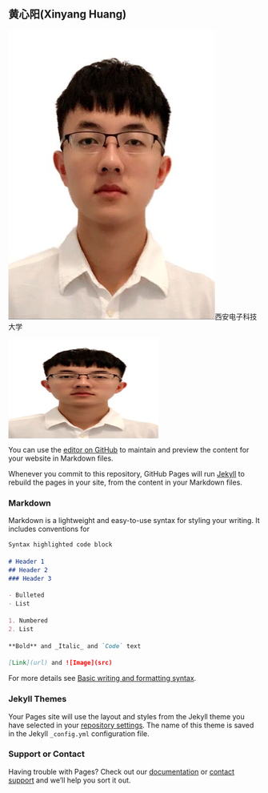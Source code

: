 ## 黄心阳(Xinyang Huang)

![img.jpg](https://github.com/xinyanghuang7/xinyanghuang7.github.io/blob/main/picture/photo.jpg?raw=true)西安电子科技大学

<img src="https://github.com/xinyanghuang7/xinyanghuang7.github.io/blob/main/picture/photo.jpg" width = "300" height = "200" alt="图片名称" align=center />

You can use the [editor on GitHub](https://github.com/xinyanghuang7/xinyanghuang7.github.io/edit/main/index.md) to maintain and preview the content for your website in Markdown files.

Whenever you commit to this repository, GitHub Pages will run [Jekyll](https://jekyllrb.com/) to rebuild the pages in your site, from the content in your Markdown files.

### Markdown

Markdown is a lightweight and easy-to-use syntax for styling your writing. It includes conventions for

```markdown
Syntax highlighted code block

# Header 1
## Header 2
### Header 3

- Bulleted
- List

1. Numbered
2. List

**Bold** and _Italic_ and `Code` text

[Link](url) and ![Image](src)
```

For more details see [Basic writing and formatting syntax](https://docs.github.com/en/github/writing-on-github/getting-started-with-writing-and-formatting-on-github/basic-writing-and-formatting-syntax).

### Jekyll Themes

Your Pages site will use the layout and styles from the Jekyll theme you have selected in your [repository settings](https://github.com/xinyanghuang7/xinyanghuang7.github.io/settings/pages). The name of this theme is saved in the Jekyll `_config.yml` configuration file.

### Support or Contact

Having trouble with Pages? Check out our [documentation](https://docs.github.com/categories/github-pages-basics/) or [contact support](https://support.github.com/contact) and we’ll help you sort it out.
